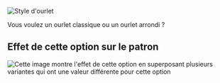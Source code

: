 ![Style d'ourlet](hemstyle.svg)

Vous voulez un ourlet classique ou un ourlet arrondi ?

## Effet de cette option sur le patron

![Cette image montre l'effet de cette option en superposant plusieurs variantes qui ont une valeur différente pour cette option](wahid_hemstyle_sample.svg "Effet de cette option sur le patron")
